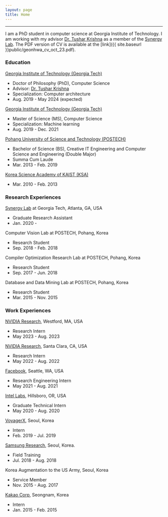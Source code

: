 ```yaml
---
layout: page
title: Home
---
```

-------------------------------------------------------
I am a PhD student in computer science at Georgia Institute of Technology. I am working with my advisor [Dr. Tushar Krishna](https://tusharkrishna.ece.gatech.edu/) as a member of the [Synergy Lab](https://synergy.ece.gatech.edu/). 
The PDF version of CV is available at the [link]({{ site.baseurl }}public/geonhwa_cv_oct_23.pdf).



### Education
 [Georgia Institute of Technology (Georgia Tech)](https://www.gatech.edu/) 
   * Doctor of Philosophy (PhD), Computer Science
   * Advisor: [Dr. Tushar Krishna](https://tusharkrishna.ece.gatech.edu/)
   * Specialization: Computer architecture
   * Aug. 2019 - May 2024 (expected)  

 [Georgia Institute of Technology (Georgia Tech)](https://www.gatech.edu/) 
   * Master of Science (MS), Computer Science
   * Specialization: Machine learning
   * Aug. 2019 - Dec. 2021

[Pohang University of Science and Technology (POSTECH)](http://www.postech.ac.kr/eng/)  
  * Bachelor of Science (BS), Creative IT Engineering and Computer Science and Engineering (Double Major)
  * Summa Cum Laude
  * Mar. 2013 - Feb. 2019  

[Korea Science Academy of KAIST (KSA)](https://www.ksa.hs.kr/Eng)
  * Mar. 2010 - Feb. 2013

### Research Experiences

[Synergy Lab](https://synergy.ece.gatech.edu/) at Georgia Tech, Atlanta, GA, USA  
  * Graduate Research Assistant
  * Jan. 2020 -  
  
Computer Vision Lab at POSTECH, Pohang, Korea  
  * Research Student
  * Sep. 2018 - Feb. 2018  
  
Compiler Optimization Research Lab at POSTECH, Pohang, Korea  
  * Research Student
  * Sep. 2017 - Jun. 2018  
  
Database and Data Mining Lab at POSTECH, Pohang, Korea  
  * Research Student
  * Mar. 2015 - Nov. 2015  
  

### Work Experiences

[NVIDIA Research](https://www.nvidia.com/en-us/research/), Westford, MA, USA  
  * Research Intern
  * May 2023 - Aug. 2023 

[NVIDIA Research](https://www.nvidia.com/en-us/research/), Santa Clara, CA, USA  
  * Research Intern
  * May 2022 - Aug. 2022 

[Facebook](https://about.facebook.com/company-info/), Seattle, WA, USA  
  * Research Engineering Intern
  * May 2021 - Aug. 2021  

[Intel Labs](https://www.intel.com/content/www/us/en/research/overview.html), Hillsboro, OR, USA  
  * Graduate Technical Intern
  * May 2020 - Aug. 2020  

[VoyagerX](https://www.voyagerx.com/?lang=en), Seoul, Korea
  * Intern
  * Feb. 2019 - Jul. 2019  

[Samsung Research](https://research.samsung.com/), Seoul, Korea. 
  * Field Training
  * Jul. 2018 - Aug. 2018  

Korea Augmentation to the US Army, Seoul, Korea  
  * Service Member
  * Nov. 2015 - Aug. 2017  

[Kakao Corp](https://www.kakaocorp.com/?lang=en), Seongnam, Korea  
  * Intern
  * Jan. 2015 - Feb. 2015  




